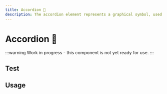 ```yaml
---
title: Accordion 🔴
description: The accordion element represents a graphical symbol, used to represent a concept or object in a graphical user interface.
---
```


# Accordion 🔴

:::warning
Work in progress - this component is not yet ready for use.
:::

## Test

## Usage
